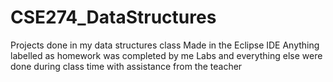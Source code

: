 # CSE274_DataStructures
Projects done in my data structures class
Made in the Eclipse IDE
Anything labelled as homework was completed by me
Labs and everything else were done during class time with assistance from the teacher
